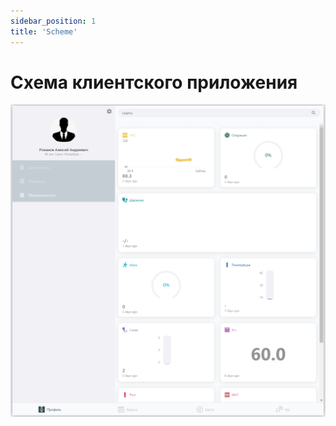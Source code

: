 ```yaml
---
sidebar_position: 1
title: 'Scheme'
---
```


# Схема клиентского приложения


!["Главное окно"](../../../static/img/client/views/homePage/homePage.png)